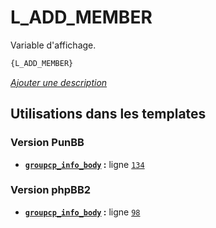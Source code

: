 # L_ADD_MEMBER


Variable d'affichage.

```html
{L_ADD_MEMBER}
```

[*Ajouter une description*](https://fa-tvars.appspot.com/var/L_ADD_MEMBER)

## Utilisations dans les templates

### Version PunBB
* __[`groupcp_info_body`](../tpl/var/punbb/groupcp_info_body.md#readme) :__ ligne [`134`](../tpl/src/punbb/groupcp_info_body.tpl#L134)

### Version phpBB2
* __[`groupcp_info_body`](../tpl/var/subsilver/groupcp_info_body.md#readme) :__ ligne [`98`](../tpl/src/subsilver/groupcp_info_body.tpl#L98)